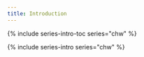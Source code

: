 ```yaml
---
title: Introduction
---
```


{% include series-intro-toc series="chw" %}

{% include series-intro series="chw" %}
